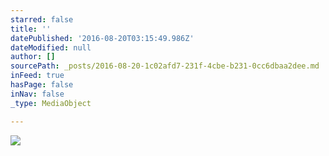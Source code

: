 ```yaml
---
starred: false
title: ''
datePublished: '2016-08-20T03:15:49.986Z'
dateModified: null
author: []
sourcePath: _posts/2016-08-20-1c02afd7-231f-4cbe-b231-0cc6dbaa2dee.md
inFeed: true
hasPage: false
inNav: false
_type: MediaObject

---
```

![](https://the-grid-user-content.s3-us-west-2.amazonaws.com/a6ff3dc7-cb56-4bc3-9e63-32d81357ce40.jpg)